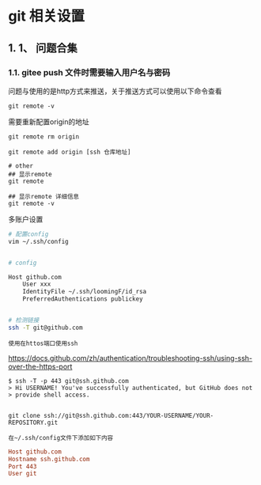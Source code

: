# git 相关设置

## 1. 1、 问题合集
### 1.1. gitee push 文件时需要输入用户名与密码

问题与使用的是http方式来推送，关于推送方式可以使用以下命令查看
```shell
git remote -v
```

需要重新配置origin的地址
```shell
git remote rm origin 

git remote add origin [ssh 仓库地址]

# other
## 显示remote
git remote 

## 显示remote 详细信息
git remote -v

```

多账户设置
```bash
# 配置config
vim ~/.ssh/config


# config

Host github.com
	User xxx
	IdentityFile ~/.ssh/loomingF/id_rsa
	PreferredAuthentications publickey


# 检测链接
ssh -T git@github.com
```

	使用在httos端口使用ssh
https://docs.github.com/zh/authentication/troubleshooting-ssh/using-ssh-over-the-https-port
```shell
$ ssh -T -p 443 git@ssh.github.com
> Hi USERNAME! You've successfully authenticated, but GitHub does not
> provide shell access.


git clone ssh://git@ssh.github.com:443/YOUR-USERNAME/YOUR-REPOSITORY.git
```

	在~/.ssh/config文件下添加如下内容
```conf
Host github.com
Hostname ssh.github.com
Port 443
User git
```



